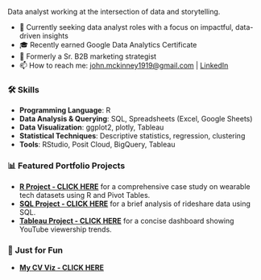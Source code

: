 Data analyst working at the intersection of data and storytelling.

* 🚀 Currently seeking data analyst roles with a focus on impactful, data-driven insights
* 🎓 Recently earned Google Data Analytics Certificate
* 💼 Formerly a Sr. B2B marketing strategist
* 📫 How to reach me: john.mckinney1919@gmail.com | [LinkedIn](https://www.linkedin.com/in/johnamckinney1234)



### 🛠 Skills
* **Programming Language**: R
* **Data Analysis & Querying**: SQL, Spreadsheets (Excel, Google Sheets)
* **Data Visualization**: ggplot2, plotly, Tableau
* **Statistical Techniques**: Descriptive statistics, regression, clustering
* **Tools**: RStudio, Posit Cloud, BigQuery, Tableau

### 📊 Featured Portfolio Projects

* **[R Project - CLICK HERE](https://johnmckinney-jmk.github.io/R-Bellabeat-analysis/)**
for a comprehensive case study on wearable tech datasets using R and Pivot Tables.
* **[SQL Project - CLICK HERE](https://johnmckinney-jmk.github.io/SQL-bikeshare-analysis/)**
for a brief analysis of rideshare data using SQL.
* **[Tableau Project - CLICK HERE](https://public.tableau.com/views/Work_In_Progress-YouTubeViews/Dashboard1?:language=en-US&:sid=&:redirect=auth&:display_count=n&:origin=viz_share_link)**
for a concise dashboard showing YouTube viewership trends.

### 🧩 Just for Fun
* **[My CV Viz - CLICK HERE](https://johnmckinney-jmk.github.io/CV-Viz/)**


